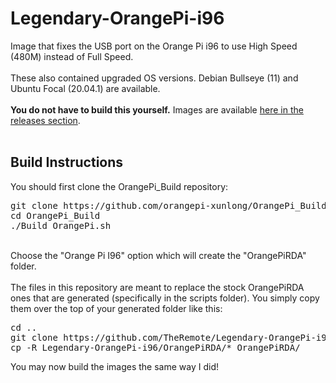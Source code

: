 # Legendary-OrangePi-i96
Image that fixes the USB port on the Orange Pi i96 to use High Speed (480M) instead of Full Speed.<br>
<br>
These also contained upgraded OS versions.  Debian Bullseye (11) and Ubuntu Focal (20.04.1) are available.<br>
<br>
<strong>You do not have to build this yourself.</strong>  Images are available <a href="https://github.com/TheRemote/Legendary-OrangePi-i96/releases">here in the releases section</a>.<br>
<br>
<h2>Build Instructions</h2>
You should first clone the OrangePi_Build repository:<br>
<pre>git clone https://github.com/orangepi-xunlong/OrangePi_Build.git
cd OrangePi_Build
./Build_OrangePi.sh</pre><br>
Choose the "Orange Pi I96" option which will create the "OrangePiRDA" folder.<br>
<br>
The files in this repository are meant to replace the stock OrangePiRDA ones that are generated (specifically in the scripts folder).  You simply copy them over the top of your generated folder like this:<br>
<pre>cd ..
git clone https://github.com/TheRemote/Legendary-OrangePi-i96.git
cp -R Legendary-OrangePi-i96/OrangePiRDA/* OrangePiRDA/</pre>
You may now build the images the same way I did!